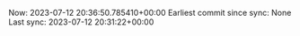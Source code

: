 Now: 2023-07-12 20:36:50.785410+00:00 Earliest commit since sync: None Last sync: 2023-07-12 20:31:22+00:00
